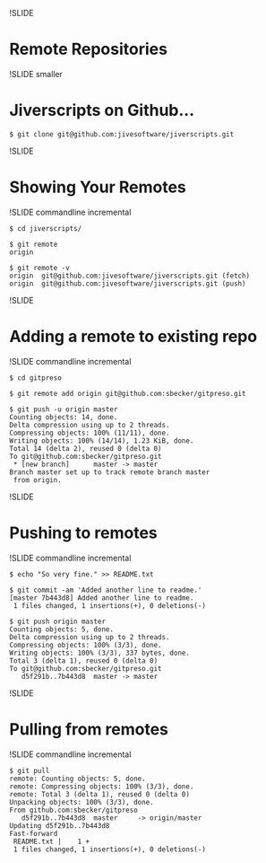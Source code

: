 !SLIDE

# Remote Repositories #

!SLIDE smaller

# Jiverscripts on Github... #

    $ git clone git@github.com:jivesoftware/jiverscripts.git

!SLIDE

# Showing Your Remotes #


!SLIDE commandline incremental

    $ cd jiverscripts/
    
    $ git remote
    origin

    $ git remote -v
    origin	git@github.com:jivesoftware/jiverscripts.git (fetch)
    origin	git@github.com:jivesoftware/jiverscripts.git (push)

!SLIDE

# Adding a remote to existing repo #

!SLIDE commandline incremental

    $ cd gitpreso

    $ git remote add origin git@github.com:sbecker/gitpreso.git

    $ git push -u origin master
    Counting objects: 14, done.
    Delta compression using up to 2 threads.
    Compressing objects: 100% (11/11), done.
    Writing objects: 100% (14/14), 1.23 KiB, done.
    Total 14 (delta 2), reused 0 (delta 0)
    To git@github.com:sbecker/gitpreso.git
     * [new branch]      master -> master
    Branch master set up to track remote branch master 
     from origin.

!SLIDE

# Pushing to remotes #

!SLIDE commandline incremental

    $ echo "So very fine." >> README.txt 
    
    $ git commit -am 'Added another line to readme.'
    [master 7b443d8] Added another line to readme.
     1 files changed, 1 insertions(+), 0 deletions(-)

    $ git push origin master
    Counting objects: 5, done.
    Delta compression using up to 2 threads.
    Compressing objects: 100% (3/3), done.
    Writing objects: 100% (3/3), 337 bytes, done.
    Total 3 (delta 1), reused 0 (delta 0)
    To git@github.com:sbecker/gitpreso.git
       d5f291b..7b443d8  master -> master

!SLIDE

# Pulling from remotes #

!SLIDE commandline incremental

    $ git pull
    remote: Counting objects: 5, done.
    remote: Compressing objects: 100% (3/3), done.
    remote: Total 3 (delta 1), reused 0 (delta 0)
    Unpacking objects: 100% (3/3), done.
    From github.com:sbecker/gitpreso
       d5f291b..7b443d8  master     -> origin/master
    Updating d5f291b..7b443d8
    Fast-forward
     README.txt |    1 +
     1 files changed, 1 insertions(+), 0 deletions(-)
